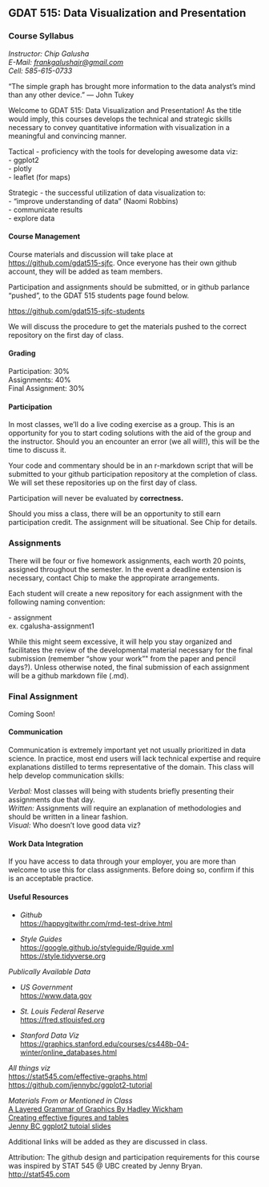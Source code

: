## GDAT 515: Data Visualization and Presentation

### Course Syllabus

*Instructor: Chip Galusha*  
*E-Mail: <frankgalushajr@gmail.com>*  
*Cell: 585-615-0733*

“The simple graph has brought more information to the data analyst’s
mind than any other device.” — John Tukey

Welcome to GDAT 515: Data Visualization and Presentation\! As the title
would imply, this courses develops the technical and strategic skills
necessary to convey quantitative information with visualization in a
meaningful and convincing manner.

Tactical - proficiency with the tools for developing awesome data viz:  
\- ggplot2  
\- plotly  
\- leaflet (for maps)

Strategic - the successful utilization of data visualization to:  
\- “improve understanding of data” (Naomi Robbins)  
\- communicate results  
\- explore data

#### Course Management

Course materials and discussion will take place at
<https://github.com/gdat515-sjfc>. Once everyone has their own github
account, they will be added as team members.

Participation and assignments should be submitted, or in github parlance
“pushed”, to the GDAT 515 students page found below.

<https://github.com/gdat515-sjfc-students>

We will discuss the procedure to get the materials pushed to the correct
repository on the first day of class.

#### Grading

Participation: 30%  
Assignments: 40%  
Final Assignment: 30%

#### Participation

In most classes, we’ll do a live coding exercise as a group. This is an
opportunity for you to start coding solutions with the aid of the group
and the instructor. Should you an encounter an error (we all will\!),
this will be the time to discuss it.

Your code and commentary should be in an r-markdown script that will be
submitted to your github participation repository at the completion of
class. We will set these repositories up on the first day of class.

Participation will never be evaluated by **correctness.**

Should you miss a class, there will be an opportunity to still earn
participation credit. The assignment will be situational. See Chip for
details.

### Assignments

There will be four or five homework assignments, each worth 20 points,
assigned throughout the semester. In the event a deadline extension is
necessary, contact Chip to make the appropirate arrangements.

Each student will create a new repository for each assignment with the
following naming convention:

<first initial><last name> - assignment<number>  
ex. cgalusha-assignment1

While this might seem excessive, it will help you stay organized and
facilitates the review of the developmental material necessary for the
final submission (remember “show your work”" from the paper and pencil
days?). Unless otherwise noted, the final submission of each assignment
will be a github markdown file (.md).

### Final Assignment

Coming Soon\!

#### Communication

Communication is extremely important yet not usually prioritized in data
science. In practice, most end users will lack technical expertise and
require explanations distilled to terms representative of the domain.
This class will help develop communication skills:

*Verbal:* Most classes will being with students briefly presenting their
assignments due that day.  
*Written:* Assignments will require an explanation of methodologies and
should be written in a linear fashion.  
*Visual:* Who doesn’t love good data viz?

#### Work Data Integration

If you have access to data through your employer, you are more than
welcome to use this for class assignments. Before doing so, confirm if
this is an acceptable practice.

#### Useful Resources

  - *Github*  
    <https://happygitwithr.com/rmd-test-drive.html>

  - *Style Guides*  
    <https://google.github.io/styleguide/Rguide.xml>  
    <https://style.tidyverse.org>

*Publically Available Data*

  - *US Government*  
    <https://www.data.gov>

  - *St. Louis Federal Reserve*  
    <https://fred.stlouisfed.org>

  - *Stanford Data
    Viz*  
    <https://graphics.stanford.edu/courses/cs448b-04-winter/online_databases.html>

*All things viz*  
<https://stat545.com/effective-graphs.html>  
<https://github.com/jennybc/ggplot2-tutorial>

*Materials From or Mentioned in Class*  
[A Layered Grammar of Graphics By Hadley
Wickham](http://vita.had.co.nz/papers/layered-grammar.pdf)  
[Creating effective figures and
tables](https://www.biostat.wisc.edu/~kbroman/presentations/graphs2018.pdf)  
[Jenny BC ggplot2 tutoial
slides](https://github.com/jennybc/ggplot2-tutorial/tree/master/ggplot2-tutorial-slides)

Additional links will be added as they are discussed in class.

Attribution: The github design and participation requirements for this
course was inspired by STAT 545 @ UBC created by Jenny Bryan.
<http://stat545.com>
